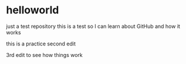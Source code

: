# helloworld
just a test repository
this is a test so I can learn about GitHub and how it works

this is a practice second edit 

3rd edit to see how things work
